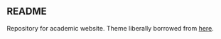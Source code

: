 ## README


Repository for academic website. Theme liberally borrowed from [here](https://chirpy.cotes.page/).
